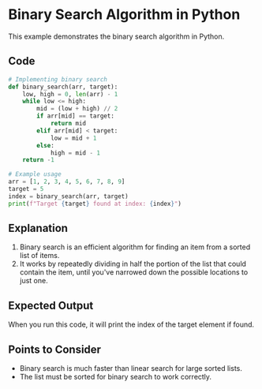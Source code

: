 # Binary Search Algorithm in Python

This example demonstrates the binary search algorithm in Python.

## Code

```python
# Implementing binary search
def binary_search(arr, target):
    low, high = 0, len(arr) - 1
    while low <= high:
        mid = (low + high) // 2
        if arr[mid] == target:
            return mid
        elif arr[mid] < target:
            low = mid + 1
        else:
            high = mid - 1
    return -1

# Example usage
arr = [1, 2, 3, 4, 5, 6, 7, 8, 9]
target = 5
index = binary_search(arr, target)
print(f"Target {target} found at index: {index}")
```

## Explanation

1. Binary search is an efficient algorithm for finding an item from a sorted list of items.
2. It works by repeatedly dividing in half the portion of the list that could contain the item, until you've narrowed down the possible locations to just one.

## Expected Output

When you run this code, it will print the index of the target element if found.

## Points to Consider

- Binary search is much faster than linear search for large sorted lists.
- The list must be sorted for binary search to work correctly.
